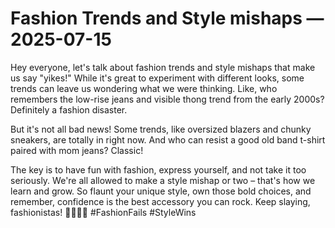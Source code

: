 # Fashion Trends and Style mishaps — 2025-07-15

Hey everyone, let's talk about fashion trends and style mishaps that make us say "yikes!" While it's great to experiment with different looks, some trends can leave us wondering what we were thinking. Like, who remembers the low-rise jeans and visible thong trend from the early 2000s? Definitely a fashion disaster.

But it's not all bad news! Some trends, like oversized blazers and chunky sneakers, are totally in right now. And who can resist a good old band t-shirt paired with mom jeans? Classic!

The key is to have fun with fashion, express yourself, and not take it too seriously. We're all allowed to make a style mishap or two – that's how we learn and grow. So flaunt your unique style, own those bold choices, and remember, confidence is the best accessory you can rock. Keep slaying, fashionistas! 💁🏽‍♀️✨ #FashionFails #StyleWins